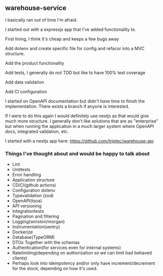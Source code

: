 ## warehouse-service

I basically ran out of time I'm afraid.

I started out with a expressjs app that I've added functionality to.

First lining, I think it's cheap and keeps a few bugs away

Add dotenv and create specific file for config and refacor into a MVC structure.

Add the product functionality

Add tests, I generally do not TDD but like to have 100% test coverage

Add data validation

Add CI configuration

I started on OpenAPI documentation but didn't have time to finish the implementation. There exists a branch if anyone is interested.

If I were to do this again I would definitely use nestjs as that would give much more structure. I generally don't like solutions that are as "enterprise" but when running the application in a much larger system where OpenAPI docs, integrated validation, etc.

I started with a nestjs app here: https://github.com/triptec/warehouse-api

### Things I've thought about and would be happy to talk about

* Lint
* Unittests
* Error handling
* Application structure
* CD/CI(github actions)
* Configuration dotenv
* Typevalidation (zod)
* OpenAPI(tsoa)
* API versioning
* Integrationtests
* Pagination and filtering
* Logging(winston/morgan)
* Instrumentation(sentry)
* Dockerize
* Database(TypeORM)
* DTOs Together with the schemas
* Authentication(for services even for internal systems)
* Ratelimiting(depending on authorization so we can limit bad behaved clients)
* Perhaps look into idempotency and/or only have increment/decrement for the stock, depending on how it's used.